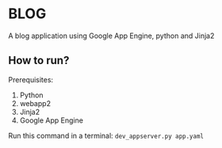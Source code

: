# BLOG
A blog application using Google App Engine, python and Jinja2

How to run?
-------------
Prerequisites: 
1. Python
2. webapp2
2. Jinja2
3. Google App Engine

Run this command in a terminal:
`dev_appserver.py app.yaml`

